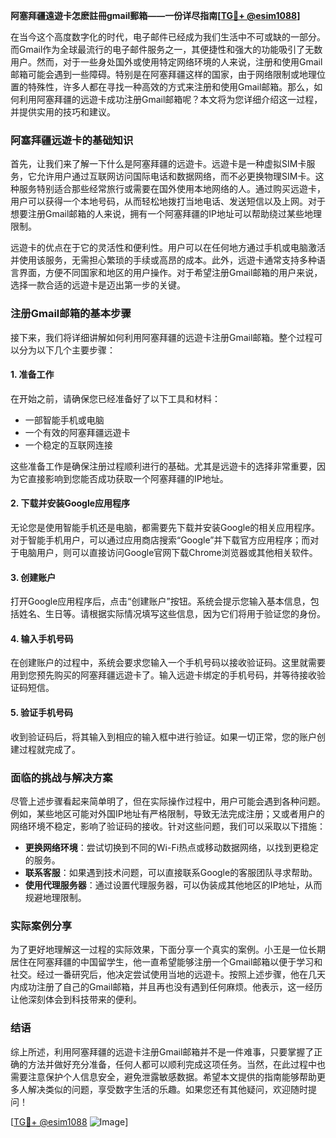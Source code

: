 **阿塞拜疆遠遊卡怎麽註冊gmail郵箱——一份详尽指南[[TG💪+ @esim1088](https://t.me/s/esim1088)]**

在当今这个高度数字化的时代，电子邮件已经成为我们生活中不可或缺的一部分。而Gmail作为全球最流行的电子邮件服务之一，其便捷性和强大的功能吸引了无数用户。然而，对于一些身处国外或使用特定网络环境的人来说，注册和使用Gmail邮箱可能会遇到一些障碍。特别是在阿塞拜疆这样的国家，由于网络限制或地理位置的特殊性，许多人都在寻找一种高效的方式来注册和使用Gmail邮箱。那么，如何利用阿塞拜疆的远遊卡成功注册Gmail邮箱呢？本文将为您详细介绍这一过程，并提供实用的技巧和建议。

### 阿塞拜疆远遊卡的基础知识

首先，让我们来了解一下什么是阿塞拜疆的远遊卡。远遊卡是一种虚拟SIM卡服务，它允许用户通过互联网访问国际电话和数据网络，而不必更换物理SIM卡。这种服务特别适合那些经常旅行或需要在国外使用本地网络的人。通过购买远遊卡，用户可以获得一个本地号码，从而轻松地拨打当地电话、发送短信以及上网。对于想要注册Gmail邮箱的人来说，拥有一个阿塞拜疆的IP地址可以帮助绕过某些地理限制。

远遊卡的优点在于它的灵活性和便利性。用户可以在任何地方通过手机或电脑激活并使用该服务，无需担心繁琐的手续或高昂的成本。此外，远遊卡通常支持多种语言界面，方便不同国家和地区的用户操作。对于希望注册Gmail邮箱的用户来说，选择一款合适的远遊卡是迈出第一步的关键。

### 注册Gmail邮箱的基本步骤

接下来，我们将详细讲解如何利用阿塞拜疆的远遊卡注册Gmail邮箱。整个过程可以分为以下几个主要步骤：

#### 1. 准备工作

在开始之前，请确保您已经准备好了以下工具和材料：
- 一部智能手机或电脑
- 一个有效的阿塞拜疆远遊卡
- 一个稳定的互联网连接

这些准备工作是确保注册过程顺利进行的基础。尤其是远遊卡的选择非常重要，因为它直接影响到您能否成功获取一个阿塞拜疆的IP地址。

#### 2. 下载并安装Google应用程序

无论您是使用智能手机还是电脑，都需要先下载并安装Google的相关应用程序。对于智能手机用户，可以通过应用商店搜索“Google”并下载官方应用程序；而对于电脑用户，则可以直接访问Google官网下载Chrome浏览器或其他相关软件。

#### 3. 创建账户

打开Google应用程序后，点击“创建账户”按钮。系统会提示您输入基本信息，包括姓名、生日等。请根据实际情况填写这些信息，因为它们将用于验证您的身份。

#### 4. 输入手机号码

在创建账户的过程中，系统会要求您输入一个手机号码以接收验证码。这里就需要用到您预先购买的阿塞拜疆远遊卡了。输入远遊卡绑定的手机号码，并等待接收验证码短信。

#### 5. 验证手机号码

收到验证码后，将其输入到相应的输入框中进行验证。如果一切正常，您的账户创建过程就完成了。

### 面临的挑战与解决方案

尽管上述步骤看起来简单明了，但在实际操作过程中，用户可能会遇到各种问题。例如，某些地区可能对外国IP地址有严格限制，导致无法完成注册；又或者用户的网络环境不稳定，影响了验证码的接收。针对这些问题，我们可以采取以下措施：

- **更换网络环境**：尝试切换到不同的Wi-Fi热点或移动数据网络，以找到更稳定的服务。
- **联系客服**：如果遇到技术问题，可以直接联系Google的客服团队寻求帮助。
- **使用代理服务器**：通过设置代理服务器，可以伪装成其他地区的IP地址，从而规避地理限制。

### 实际案例分享

为了更好地理解这一过程的实际效果，下面分享一个真实的案例。小王是一位长期居住在阿塞拜疆的中国留学生，他一直希望能够注册一个Gmail邮箱以便于学习和社交。经过一番研究后，他决定尝试使用当地的远遊卡。按照上述步骤，他在几天内成功注册了自己的Gmail邮箱，并且再也没有遇到任何麻烦。他表示，这一经历让他深刻体会到科技带来的便利。

### 结语

综上所述，利用阿塞拜疆的远遊卡注册Gmail邮箱并不是一件难事，只要掌握了正确的方法并做好充分准备，任何人都可以顺利完成这项任务。当然，在此过程中也需要注意保护个人信息安全，避免泄露敏感数据。希望本文提供的指南能够帮助更多人解决类似的问题，享受数字生活的乐趣。如果您还有其他疑问，欢迎随时提问！

[[TG💪+ @esim1088](https://t.me/s/esim1088) ![Image](https://i.postimg.cc/4NQfJmqS/Snipaste-2025-05-13-00-14-12.png)]